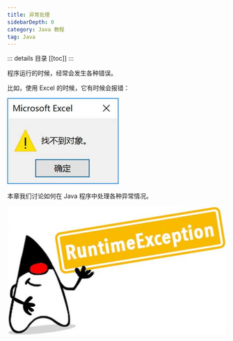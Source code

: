 ```yaml
---
title: 异常处理
sidebarDepth: 0
category: Java 教程
tag: Java
---
```


::: details 目录
[[toc]]
:::


程序运行的时候，经常会发生各种错误。

比如，使用 Excel 的时候，它有时候会报错：

![20220621220123](assets/20220621220123.png)

本章我们讨论如何在 Java 程序中处理各种异常情况。

![20220621220139](assets/20220621220139.png)

